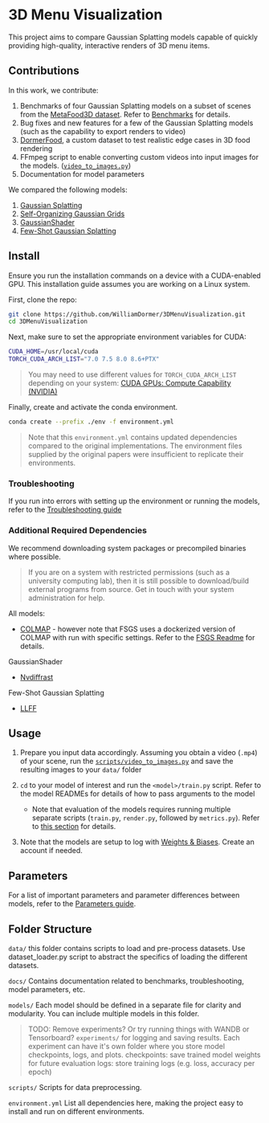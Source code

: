 # 3D Menu Visualization

This project aims to compare Gaussian Splatting models capable of quickly providing high-quality, interactive renders of 3D menu items.

## Contributions

In this work, we contribute:

1. Benchmarks of four Gaussian Splatting models on a subset of scenes from the [MetaFood3D dataset](http://arxiv.org/abs/2409.01966). Refer to [Benchmarks](./docs/BENCHMARKS.md) for details.
2. Bug fixes and new features for a few of the Gaussian Splatting models (such as the capability to export renders to video)
3. [DormerFood](https://utoronto-my.sharepoint.com/personal/will_dormer_mail_utoronto_ca/_layouts/15/onedrive.aspx?id=%2Fpersonal%2Fwill%5Fdormer%5Fmail%5Futoronto%5Fca%2FDocuments%2F3DFoodVisualization%2FDormerFood&ga=1), a custom dataset to test realistic edge cases in 3D food rendering
3. FFmpeg script to enable converting custom videos into input images for the models. ([`video_to_images.py`](./scripts/video_to_images.py))
4. Documentation for model parameters

We compared the following models:

1. [Gaussian Splatting](https://github.com/graphdeco-inria/gaussian-splatting)
2. [Self-Organizing Gaussian Grids](https://github.com/fraunhoferhhi/Self-Organizing-Gaussians/tree/main)
3. [GaussianShader](https://github.com/Asparagus15/GaussianShader)
4. [Few-Shot Gaussian Splatting](https://github.com/VITA-Group/FSGS)

## Install

Ensure you run the installation commands on a device with a CUDA-enabled GPU.
This installation guide assumes you are working on a Linux system.

First, clone the repo:

```bash
git clone https://github.com/WilliamDormer/3DMenuVisualization.git
cd 3DMenuVisualization
```

Next, make sure to set the appropriate environment variables for CUDA:

```bash
CUDA_HOME=/usr/local/cuda
TORCH_CUDA_ARCH_LIST="7.0 7.5 8.0 8.6+PTX"
```

> You may need to use different values for `TORCH_CUDA_ARCH_LIST` depending on your system: [CUDA GPUs: Compute Capability (NVIDIA)](https://developer.nvidia.com/cuda-gpus)

Finally, create and activate the conda environment.

```bash
conda create --prefix ./env -f environment.yml
```

> Note that this `environment.yml` contains updated dependencies compared to the original implementations. The environment files supplied by the original papers were insufficient to replicate their environments.

### Troubleshooting

If you run into errors with setting up the environment or running the models, refer to the [Troubleshooting guide](./docs/TROUBLESHOOTING.md)

### Additional Required Dependencies

We recommend downloading system packages or precompiled binaries where possible.

> If you are on a system with restricted permissions (such as a university computing lab), then it is still possible to download/build external programs from source. Get in touch with your system administration for help.

All models:

- [COLMAP](https://colmap.github.io/install.html) - however note that FSGS uses a dockerized version of COLMAP with run with specific settings. Refer to the [FSGS Readme](https://github.com/VITA-Group/FSGS) for details.

GaussianShader

- [Nvdiffrast](https://nvlabs.github.io/nvdiffrast/)

Few-Shot Gaussian Splatting

- [LLFF](https://github.com/Fyusion/LLFF)

## Usage

1. Prepare you input data accordingly. Assuming you obtain a video (`.mp4`) of your scene, run the [`scripts/video_to_images.py`](./scripts/video_to_images.py) and save the resulting images to your `data/` folder
2. `cd` to your model of interest and run the `<model>/train.py` script. Refer to the model READMEs for details of how to pass arguments to the model

    - Note that evaluation of the models requires running multiple separate scripts (`train.py`, `render.py`, followed by `metrics.py`). Refer to [this section](https://github.com/WilliamDormer/3DMenuVisualization/tree/main/models/gaussian-splatting#evaluation) for details.
3. Note that the models are setup to log with [Weights & Biases](https://wandb.ai/site/). Create an account if needed. 

## Parameters

For a list of important parameters and parameter differences between models, refer to the [Parameters guide](./docs/PARAMS.md).

## Folder Structure

`data/`
this folder contains scripts to load and pre-process datasets. Use dataset_loader.py script to abstract the specifics of loading the different datasets.

`docs/`
Contains documentation related to benchmarks, troubleshooting, model parameters, etc.

`models/`
Each model should be defined in a separate file for clarity and modularity. You can include multiple models in this folder.

<!-- `configs/`
use a YAML file to store hyperparameters and other configurations. This makes it easy to tweak and manage different experiments -->

> TODO: Remove experiments? Or try running things with WANDB or Tensorboard?
`experiments/`
for logging and saving results. Each experiment can have it's own folder where you store model checkpoints, logs, and plots. 
    checkpoints: save trained model weights for future evaluation
    logs: store training logs (e.g. loss, accuracy per epoch)

`scripts/`
Scripts for data preprocessing.

<!-- `train.py`
This script orchestrates the training process. It loads models, datasets and hyperparameters from the config file, and tracks progress using a logging mechanism. -->

<!-- `evaluate.py`
This script can be used to evaluate a trained model on validation or test data. -->

`environment.yml`
List all dependencies here, making the project easy to install and run on different environments.
